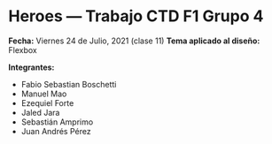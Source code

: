 # Heroes — Trabajo CTD F1 Grupo 4

**Fecha:** Viernes 24 de Julio, 2021 (clase 11)
**Tema aplicado al diseño:** Flexbox

**Integrantes:**
- Fabio Sebastian Boschetti
- Manuel Mao
- Ezequiel Forte
- Jaled Jara
- Sebastián Amprimo
- Juan Andrés Pérez
